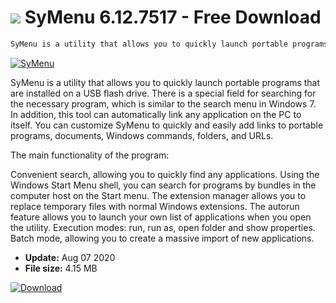 # ![](https://cdn.softexe.net/static/icon/a/symenu-6724.png) SyMenu 6.12.7517 - Free Download

```sh
SyMenu is a utility that allows you to quickly launch portable programs that are installed on a USB flash drive
```
[![SyMenu](https://gallery.dpcdn.pl/imgc/Tools/63745/g_-_420x350_1.5_-_x20151123163416_0.png)](https://softexe.net/win/system/desktop/symenu:fgbd.html)

SyMenu is a utility that allows you to quickly launch portable programs that are installed on a USB flash drive. There is a special field for searching for the necessary program, which is similar to the search menu in Windows 7. In addition, this tool can automatically link any application on the PC to itself. You can customize SyMenu to quickly and easily add links to portable programs, documents, Windows commands, folders, and URLs.

The main functionality of the program:


Convenient search, allowing you to quickly find any applications.
Using the Windows Start Menu shell, you can search for programs by bundles in the computer host on the Start menu.
The extension manager allows you to replace temporary files with normal Windows extensions.
The autorun feature allows you to launch your own list of applications when you open the utility.
Execution modes: run, run as, open folder and show properties.
Batch mode, allowing you to create a massive import of new applications.


- **Update:** Aug 07 2020
- **File size:** 4.15 MB

[![Download](https://cdn.softexe.net/static/img/download.png)](https://softexe.net/win/system/desktop/symenu:fgbd.html)

